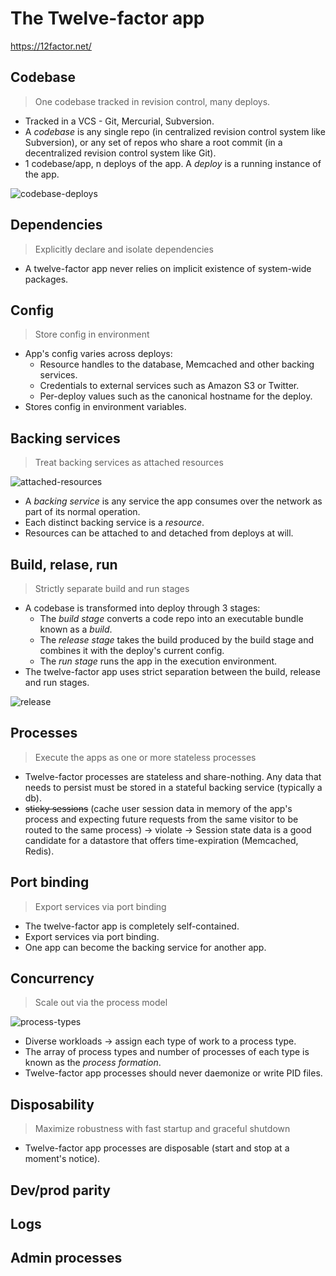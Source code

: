 # The Twelve-factor app

https://12factor.net/

## Codebase

> One codebase tracked in revision control, many deploys.

* Tracked in a VCS - Git, Mercurial, Subversion.
* A *codebase* is any single repo (in centralized revision control system like Subversion), or any set of repos who share a root commit (in a decentralized revision control system like Git).
* 1 codebase/app, n deploys of the app. A *deploy* is a running instance of the app.

![codebase-deploys](https://12factor.net/images/codebase-deploys.png)

## Dependencies

> Explicitly declare and isolate dependencies

* A twelve-factor app never relies on implicit existence of system-wide packages.

## Config

> Store config in environment

* App's config varies across deploys:
	* Resource handles to the database, Memcached and other backing services.
	* Credentials to external services such as Amazon S3 or Twitter.
	* Per-deploy values such as the canonical hostname for the deploy.
* Stores config in environment variables.

## Backing services

> Treat backing services as attached resources

![attached-resources](https://12factor.net/images/attached-resources.png)

* A *backing service* is any service the app consumes over the network as part of its normal operation.
* Each distinct backing service is a *resource*.
* Resources can be attached to and detached from deploys at will.

## Build, relase, run

> Strictly separate build and run stages

* A codebase is transformed into deploy through 3 stages:
	* The *build stage* converts a code repo into an executable bundle known as a *build*.
	* The *release stage* takes the build produced by the build stage and combines it with the deploy's current config.
	* The *run stage* runs the app in the execution environment.
* The twelve-factor app uses strict separation between the build, release and run stages.

![release](https://12factor.net/images/release.png)

## Processes

> Execute the apps as one or more stateless processes

* Twelve-factor processes are stateless and share-nothing. Any data that needs to persist must be stored in a stateful backing service (typically a db).
* ~~sticky sessions~~ (cache user session data in memory of the app's process and expecting future requests from the same visitor to be routed to the same process) -> violate -> Session state data is a good candidate for a datastore that offers time-expiration (Memcached, Redis).

## Port binding

> Export services via port binding

* The twelve-factor app is completely self-contained.
* Export services via port binding.
* One app can become the backing service for another app.

## Concurrency

> Scale out via the process model

![process-types](https://12factor.net/images/process-types.png)

* Diverse workloads -> assign each type of work to a process type.
* The array of process types and number of processes of each type is known as the *process formation*.
* Twelve-factor app processes should never daemonize or write PID files.

## Disposability

> Maximize robustness with fast startup and graceful shutdown

* Twelve-factor app processes are disposable (start and stop at a moment's notice).

## Dev/prod parity

## Logs

## Admin processes
